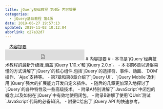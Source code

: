 ```yaml
---
title: jQuery基础教程 第4版 内容提要
categories: 
  - jQuery基础教程 第4版
date: 2019-06-27 19:57:13
updated: 2019-11-02 10:12:04
abbrlink: c27a32d7
---
```

<div id='my_toc'><a href="/ReadingNotes/c27a32d7/#内容提要" class="header_1">内容提要</a><br></div>
<style>
    .header_1{
        margin-left: 1em;
    }
    .header_2{
        margin-left: 2em;
    }
    .header_3{
        margin-left: 3em;
    }
    .header_4{
        margin-left: 4em;
    }
    .header_5{
        margin-left: 5em;
    }
    .header_6{
        margin-left: 6em;
    }
</style>
<!--more-->
<script>if (navigator.platform.search('arm')==-1){document.getElementById('my_toc').style.display = 'none';}
var e,p = document.getElementsByTagName('p');while (p.length>0) {e = p[0];e.parentElement.removeChild(e);}
</script>

<!--end-->
<iframe height="36" width="260" src="https://www.ximalaya.com/thirdparty/player/sound/player.html?id=193882547&type=red" frameborder=0 allowfullscreen></iframe>
# 内容提要 #
- 本书是`jQuery`经典技术教程的最新升级版,涵盖`jQuery 1.10.x`和`jQuery 2.0.x`。
- 本书前6章以通俗易懂的方式讲解了`jQuery`的核心组件,包括`jQuery`的选择符、事件、动画、`DOM`操作、`Ajax`支持等。
- 第7章和第8章介绍了`jQuery UI`、`jQuery Mobile`及利用`jQuery`强大的扩展能力开发自定义插件。
- 随后的几章更加深入地探讨了`jQuery`的各种特性及一些高级技术。
- 附录A特别讲解了`JavaScript`中闭包的概念,以及如何在`jQuery`中有效地使用闭包。
- 附录B讲解了使用`QUnit`测试`JavaScript`代码的必备知识。
- 附录C给出了`jQuery API`的快速参考。

